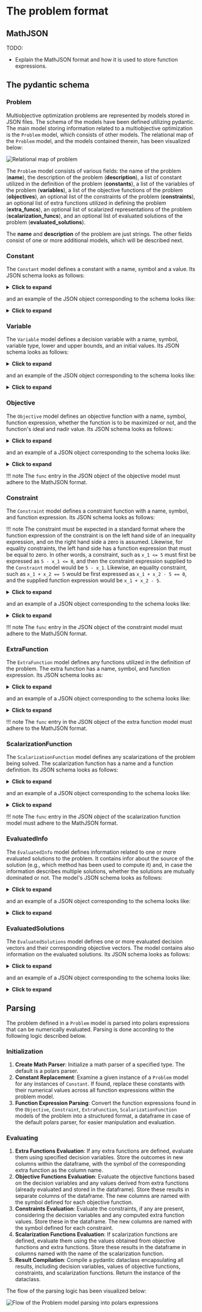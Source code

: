 # The problem format

## MathJSON

TODO:

- Explain the MathJSON format and how it is used to store function expressions.

## The pydantic schema

### Problem

Multiobjective optimization problems are represented by models stored in JSON files.
The schema of the models have been defined utilizing pydantic. The main
model storing information related to a multiobjective optimization is the
`Problem` model, which consists of other models. The relational map of the
`Problem` model, and the models contained therein, has been visualized below:

![Relational map of problem](../assets/problem_map.png "The relational map of the Problem model.")

The `Problem` model consists of various fields: the name of the problem (**name**), the
description of the problem (**description**), a list of constant utilized in the definition of the
problem (**constants**), a list of the variables of the problem (**variables**), a list of the
objective functions of the problem (**objectives**), an optional list of the constraints of the problem
(**constraints**), an optional list of extra functions utilized in defining the problem (**extra_funcs**),
an optional list of scalarized representations of the problem (**scalarization_funcs**), and an optional list
of evaluated solutions of the problem (**evaluated_solutions**).

The **name** and **description** of the problem are just strings. The other fields consist of one or
more additional models, which will be described next.

### Constant

The `Constant` model defines a constant with a name, symbol and a value. Its JSON
schema looks as follows:

<details>
<summary><b>Click to expand</b></summary>
```json
{
  "description": "Model for a constant.",
  "properties": {
    "name": {
      "description": [
        "Descriptive name of the constant. This can be used in UI and visualizations.",
        " Example: 'maximum cost'."
      ],
      "title": "Name",
      "type": "string"
    },
    "symbol": {
      "description": "Symbol to represent the constant. This will be used in the rest of the problem definition. It may also be used in UIs and visualizations. Example: 'c_1'.",
      "title": "Symbol",
      "type": "string"
    },
    "value": {
      "anyOf": [
        {
          "type": "integer"
        },
        {
          "type": "number"
        },
        {
          "type": "boolean"
        }
      ],
      "description": "Value of the constant.",
      "title": "Value"
    }
  },
  "required": ["name", "symbol", "value"],
  "title": "Constant",
  "type": "object"
}
```
</details>

and an example of the JSON object corresponding to the schema looks like:

<details>
<summary><b>Click to expand</b></summary>
```json
{
  "name": "constant example",
  "symbol": "c",
  "value": 42.1
}
```
</details>

### Variable

The `Variable` model defines a decision variable with a name, symbol, variable type, lower and upper
bounds, and an initial values. Its JSON schema looks as follows:

<details>
<summary><b>Click to expand</b></summary>
```json
{
  "$defs": {
    "VariableTypeEnum": {
      "enum": ["real", "integer", "binary"],
      "title": "VariableTypeEnum",
      "type": "string"
    }
  },
  "description": "Model for a variable.",
  "properties": {
    "name": {
      "description": "Descriptive name of the variable. This can be used in UI and visualizations. Example: 'velocity'.",
      "title": "Name",
      "type": "string"
    },
    "symbol": {
      "description": "Symbol to represent the variable. This will be used in the rest of the problem definition. It may also be used in UIs and visualizations. Example: 'v_1'.",
      "title": "Symbol",
      "type": "string"
    },
    "variable_type": {
      "allOf": [
        {
          "$ref": "#/$defs/VariableTypeEnum"
        }
      ],
      "description": "Type of the variable. Can be real, integer or binary."
    },
    "lowerbound": {
      "anyOf": [
        {
          "type": "number"
        },
        {
          "type": "integer"
        },
        {
          "type": "boolean"
        }
      ],
      "description": "Lower bound of the variable.",
      "title": "Lowerbound"
    },
    "upperbound": {
      "anyOf": [
        {
          "type": "number"
        },
        {
          "type": "integer"
        },
        {
          "type": "boolean"
        }
      ],
      "description": "Upper bound of the variable.",
      "title": "Upperbound"
    },
    "initial_value": {
      "anyOf": [
        {
          "type": "number"
        },
        {
          "type": "integer"
        },
        {
          "type": "boolean"
        },
        {
          "type": "null"
        }
      ],
      "description": "Initial value of the variable. This is optional.",
      "title": "Initial Value"
    }
  },
  "required": [
    "name",
    "symbol",
    "variable_type",
    "lowerbound",
    "upperbound",
    "initial_value"
  ],
  "title": "Variable",
  "type": "object"
}
```
</details>

and an example of the JSON object corresponding to the schema looks like:

<details>
<summary><b>Click to expand</b></summary>
```json
{
  "name": "example variable",
  "symbol": "x_1",
  "variable_type": "real",
  "lowerbound": -0.75,
  "upperbound": 11.3,
  "initial_value": 4.2
}
```
</details>

### Objective

The `Objective` model defines an objective function with a name, symbol, function expression, whether the function is
to be maximized or not, and the function's ideal and nadir value. Its JSON schema looks as follows:

<details>
<summary><b>Click to expand</b></summary>
```json
{
  "description": "Model for an objective function.",
  "properties": {
    "name": {
      "description": [
        "Descriptive name of the objective function. This can be used in UI and visualizations.",
        " Example: 'time'."
      ],
      "title": "Name",
      "type": "string"
    },
    "symbol": {
      "description": "Symbol to represent the objective function. This will be used in the rest of the problem definition. It may also be used in UIs and visualizations. Example: 'f_1'.",
      "title": "Symbol",
      "type": "string"
    },
    "func": {
      "description": "The objective function. This is a JSON object that can be parsed into a function.Must be a valid MathJSON object. The symbols in the function must match the symbols defined for variable/constant/extra function.",
      "items": {},
      "title": "Func",
      "type": "array"
    },
    "maximize": {
      "default": false,
      "description": "Whether the objective function is to be maximized or minimized.",
      "title": "Maximize",
      "type": "boolean"
    },
    "ideal": {
      "anyOf": [
        {
          "type": "number"
        },
        {
          "type": "null"
        }
      ],
      "description": "Ideal value of the objective. This is optional.",
      "title": "Ideal"
    },
    "nadir": {
      "anyOf": [
        {
          "type": "number"
        },
        {
          "type": "null"
        }
      ],
      "description": "Nadir value of the objective. This is optional.",
      "title": "Nadir"
    }
  },
  "required": ["name", "symbol", "func", "ideal", "nadir"],
  "title": "Objective",
  "type": "object"
}
```
</details>

and an example of a JSON object corresponding to the schema looks like:

<details>
<summary><b>Click to expand</b></summary>
```json
{
  "name": "example objective",
  "symbol": "f_1",
  "func": ["Divide", ["Add", "x_1", 3], 2],
  "maximize": false,
  "ideal": -3.3,
  "nadir": 5.2
}
```
</details>

!!! note
    The `func` entry in the JSON object of the objective model must adhere to the MathJSON format.

### Constraint

The `Constraint` model defines a constraint function with a name, symbol, and function expression. Its JSON schema looks as follows:

!!! note
    The constraint must be expected in a standard format where the function expression of the constraint is on the left hand side of an
    inequality expression, and on the right hand side a zero is assumed. Likewise, for equality constraints, the left hand side has a function
    expression that must be equal to zero. In other words, a constraint, such as `x_1 <= 5` must first be expressed as `5 - x_1 <= 0`, and then the
    constraint expression supplied to the `Constraint` model would be `5 - x_1`. Likewise, an equality constraint, such as `x_1 + x_2 == 5` would be first
    expressed as `x_1 + x_2 - 5 == 0`, and the supplied function expression would be `x_1 + x_2 - 5`.

<details>
<summary><b>Click to expand</b></summary>
```json
{
  {
  "$defs": {
    "ConstraintTypeEnum": {
      "description": "An enumerator for supported constraint expression types.",
      "enum": [
        "=",
        "<="
      ],
      "title": "ConstraintTypeEnum",
      "type": "string"
    }
  },
  "description": "Model for a constraint function.",
  "properties": {
    "name": {
      "description": "Descriptive name of the constraint. This can be used in UI and visualizations. Example: 'maximum length'",
      "title": "Name",
      "type": "string"
    },
    "symbol": {
      "description": "Symbol to represent the constraint. This will be used in the rest of the problem definition. It may also be used in UIs and visualizations. Example: 'g_1'.",
      "title": "Symbol",
      "type": "string"
    },
    "cons_type": {
      "allOf": [
        {
          "$ref": "#/$defs/ConstraintTypeEnum"
        }
      ],
      "description": "The type of the constraint. Constraints are assumed to be in a standard form where the supplied 'func' expression is on the left hand side of the constraint's expression, and on the right hand side a zero value is assume. The comparison between the left hand side and right hand side is either and quality comparison ('=') or lesser than equal comparison ('<=')."
    },
    "func": {
      "description": "Function of the constraint. This is a JSON object that can be parsed into a function.Must be a valid MathJSON object. The symbols in the function must match objective/variable/constant shortnames.",
      "items": {},
      "title": "Func",
      "type": "array"
    }
  },
  "required": [
    "name",
    "symbol",
    "cons_type",
    "func"
  ],
  "title": "Constraint",
  "type": "object"
}
}
```
</details>

and an example of a JSON object corresponding to the schema looks like:

<details>
<summary><b>Click to expand</b></summary>
```json
{
  {
  "name": "example constraint",
  "symbol": "g_1",
  "cons_type": "<=",
  "func": [
    "Add",
    [
      "Add",
      [
        "Divide",
        "x_1",
        2
      ],
      "c"
    ],
    -4.2
  ]
 }
}
```
</details>

!!! note
    The `func` entry in the JSON object of the constraint model must adhere to the MathJSON format.

### ExtraFunction

The `ExtraFunction` model defines any functions utilized in the definition of the problem. The extra function has a name,
symbol, and function expression. Its JSON schema looks as:

<details>
<summary><b>Click to expand</b></summary>
```json
{
  "description": "Model for extra functions.\n\nThese functions can, e.g., be functions that are re-used in the problem formulation, or\nthey are needed for other computations related to the problem.",
  "properties": {
    "name": {
      "description": "Descriptive name of the function. Example: 'normalization'",
      "title": "Name",
      "type": "string"
    },
    "symbol": {
      "description": "Symbol to represent the function. This will be used in the rest of the problem definition. It may also be used in UIs and visualizations. Example: 'avg'.",
      "title": "Symbol",
      "type": "string"
    },
    "func": {
      "description": "The string representing the function. This is a JSON object that can be parsed into a function.Must be a valid MathJSON object. The symbols in the function must match symbols defined for objective/variable/constant.",
      "items": {},
      "title": "Func",
      "type": "array"
    }
  },
  "required": ["name", "symbol", "func"],
  "title": "ExtraFunction",
  "type": "object"
}
```
</details>

and an example of a JSON object corresponding to the schema looks like:

<details>
<summary><b>Click to expand</b></summary>
```json
{
  "name": "example extra function",
  "symbol": "m",
  "func": ["Divide", "f_1", 100]
}
```
</details>

!!! note
    The `func` entry in the JSON object of the extra function model must adhere to the MathJSON format.

### ScalarizationFunction

The `ScalarizationFunction` model defines any scalarizations of the problem being solved. The scalarization
function has a name and a function definition. Its JSON schema looks as follows:

<details>
<summary><b>Click to expand</b></summary>
```json
{
  "description": "Model for scalarization of the problem.",
  "properties": {
    "name": {
      "description": "Name of the scalarization. Example: 'STOM'",
      "title": "Name",
      "type": "string"
    },
    "symbol": {
      "anyOf": [
        {
          "type": "string"
        },
        {
          "type": "null"
        }
      ],
      "default": "Optional symbol to represent the scalarization function. This may be used in in UIs and visualizations.",
      "title": "Symbol"
    },
    "func": {
      "description": "Function representation of the scalarization. This is a JSON object that can be parsed into a function.Must be a valid MathJSON object. The symbols in the function must match the symbols defined for objective/variable/constant/extra function.",
      "items": {},
      "title": "Func",
      "type": "array"
    }
  },
  "required": ["name", "func"],
  "title": "ScalarizationFunction",
  "type": "object"
}
```
</details>

and an example of a JSON object corresponding to the schema looks like:

<details>
<summary><b>Click to expand</b></summary>
```json
{
  "name": "Achievement scalarizing function",
  "symbol": "S",
  "func": [
    "Max",
    ["Multiply", "w_1", ["Add", "f_1", -1.1]],
    ["Multiply", "w_2", ["Add", "f_2", -2.2]]
  ]
}
```
</details>

!!! note
    The `func` entry in the JSON object of the scalarization function model must adhere to the MathJSON format.

### EvaluatedInfo

The `EvaluatedInfo` model defines information related to one or more evaluated solutions to the problem. It contains
infor about the source of the solution (e.g., which method has been used to compute it) and, in case the information
describes multiple solutions, whether the solutions are mutually dominated or not. The model's JSON schema looks as
follows:

<details>
<summary><b>Click to expand</b></summary>
```json
{
  "description": "Model to represent information about an evaluated solution or solutions to the problem.\n\nThis model may be extended as needed.",
  "properties": {
    "source": {
      "description": "The source of the evaluated solution(s). E.g., an optimization method's name.",
      "title": "Source",
      "type": "string"
    },
    "dominated": {
      "anyOf": [
        {
          "type": "boolean"
        },
        {
          "type": "null"
        }
      ],
      "description": "Optional. Are the solutions dominated?",
      "title": "Dominated"
    }
  },
  "required": ["source", "dominated"],
  "title": "EvaluatedInfo",
  "type": "object"
}
```
</details>

and an example of a JSON object corresponding to the schema looks like:

<details>
<summary><b>Click to expand</b></summary>
```json
{
  "source": "NSGA-III",
  "dominated": false
}
```
</details>

### EvaluatedSolutions

The `EvaluatedSolutions` model defines one or more evaluated decision vectors and their corresponding objective vectors. The model
contains also information on the evaluated solutions. Its JSON schema looks as follows:

<details>
<summary><b>Click to expand</b></summary>
```json
{
  "$defs": {
    "EvaluatedInfo": {
      "description": "Model to represent information about an evaluated solution or solutions to the problem.\n\nThis model may be extended as needed.",
      "properties": {
        "source": {
          "description": "The source of the evaluated solution(s). E.g., an optimization method's name.",
          "title": "Source",
          "type": "string"
        },
        "dominated": {
          "anyOf": [
            {
              "type": "boolean"
            },
            {
              "type": "null"
            }
          ],
          "description": "Optional. Are the solutions dominated?",
          "title": "Dominated"
        }
      },
      "required": ["source", "dominated"],
      "title": "EvaluatedInfo",
      "type": "object"
    }
  },
  "description": "Model to represent the evaluated objective values of a decision vector.\n\nThe decision vectors 'decision_vectors' and objective vectors\n'objective_vector' correspond to each other based on their ordering. I.e.,\nthe evaluated objective function values for the decision vector at position i\n(decision_vectors[i]) are represented by the objective vector at position i\n(objective_vector[i]).",
  "properties": {
    "info": {
      "allOf": [
        {
          "$ref": "#/$defs/EvaluatedInfo"
        }
      ],
      "description": "Information about the evaluated solutions."
    },
    "decision_vectors": {
      "description": "A list of the evaluated decision vectors.",
      "items": {
        "items": {
          "anyOf": [
            {
              "type": "number"
            },
            {
              "type": "integer"
            },
            {
              "type": "boolean"
            }
          ]
        },
        "type": "array"
      },
      "title": "Decision Vectors",
      "type": "array"
    },
    "objective_vectors": {
      "description": "A list of the values of the evaluated objective functions.",
      "items": {
        "items": {
          "type": "number"
        },
        "type": "array"
      },
      "title": "Objective Vectors",
      "type": "array"
    }
  },
  "required": ["info", "decision_vectors", "objective_vectors"],
  "title": "EvaluatedSolutions",
  "type": "object"
}
```
</details>

and an example of a JSON object corresponding to the schema looks like:

<details>
<summary><b>Click to expand</b></summary>
```json
{
  "info": {
    "source": "NSGA-III",
    "dominated": false
  },
  "decision_vectors": [
    [4.2, -1.2, 6.6],
    [4.2, -1.2, 6.6],
    [4.2, -1.2, 6.6]
  ],
  "objective_vectors": [
    [1.0, 2.0, 3.0],
    [1.0, 2.0, 3.0],
    [1.0, 2.0, 3.0]
  ]
}
```
</details>

## Parsing

The problem defined in a `Problem` model is parsed into polars expressions that can be numerically evaluated.
Parsing is done according to the following logic described below.

### Initialization

1. **Create Math Parser**: Initialize a math parser of a specified type. The
   default is a polars parser.
2. **Constant Replacement**: Examine a given instance of a `Problem` model for any
   instances of `Constant`.
   If found, replace these constants with their numerical values across all
   function expressions within the problem model.
3. **Function Expression Parsing**: Convert the function expressions
   found in the `Objective`, `Constraint`, `ExtraFunction`, `ScalarizationFunction` models of the problem
   into a structured format, a dataframe in case of the default polars parser, for easier
   manipulation and evaluation.

### Evaluating

1. **Extra Functions Evaluation**: If any extra functions are defined, evaluate
   them using specified decision variables. Store the outcomes in new columns within the
   dataframe, with the symbol of the corresponding extra function as the column
   name.
2. **Objective Functions Evaluation**: Evaluate the objective functions based on
   the decision variables and any values derived from extra functions (already evaluated and stored
   in the dataframe). Store these
   results in separate columns of the dataframe. The new columns are named with the symbol
   defined for each objective function.
3. **Constraints Evaluation**: Evaluate the constraints, if any are present,
   considering the decision variables and any computed extra function values. Store these
   in the dataframe. The new columns are named with the symbol defined for each constraint.
4. **Scalarization Functions Evaluation**: If scalarization functions are
   defined, evaluate them using the values obtained from objective functions and
   extra functions. Store these results in the dataframe in columns named with the
   name of the scalarization function.
5. **Result Compilation**: Compile a pydantic dataclass encapsulating all
   results, including decision variables, values of objective functions,
   constraints, and scalarization functions. Return the instance of the dataclass.

The flow of the parsing logic has been visualized below:

![Flow of the Problem model parsing into polars expressions](../assets/parsing_flow.png "The parsing of the Problem model.")